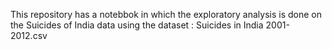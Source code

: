 This repository has a notebbok in which the exploratory analysis is done on the Suicides of India data using the dataset : Suicides in India 2001-2012.csv
